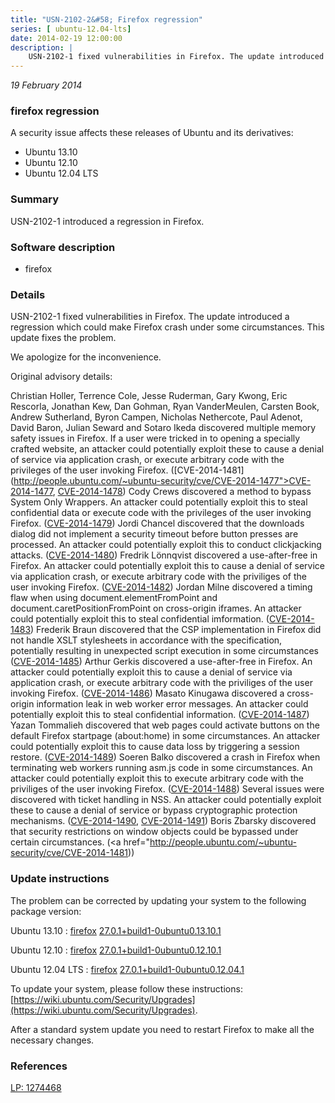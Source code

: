 ```yaml
---
title: "USN-2102-2&#58; Firefox regression"
series: [ ubuntu-12.04-lts]
date: 2014-02-19 12:00:00
description: |
    USN-2102-1 fixed vulnerabilities in Firefox. The update introduced a regression which could make Firefox crash under some circumstances. This update fixes the problem.
--- 
```

 
 

*19 February 2014*

### firefox regression

A security issue affects these releases of Ubuntu and its derivatives:

* Ubuntu 13.10
* Ubuntu 12.10
* Ubuntu 12.04 LTS

### Summary

USN-2102-1 introduced a regression in Firefox. 

### Software description

* firefox 

### Details

USN-2102-1 fixed vulnerabilities in Firefox. The update introduced a regression which could make Firefox crash under some circumstances. This update fixes the problem.

We apologize for the inconvenience.

Original advisory details:

 Christian Holler, Terrence Cole, Jesse Ruderman, Gary Kwong, Eric Rescorla, Jonathan Kew, Dan Gohman, Ryan VanderMeulen, Carsten Book, Andrew Sutherland, Byron Campen, Nicholas Nethercote, Paul Adenot, David Baron, Julian Seward and Sotaro Ikeda discovered multiple memory safety issues in Firefox. If a user were tricked in to opening a specially crafted website, an attacker could potentially exploit these to cause a denial of service via application crash, or execute arbitrary code with the privileges of the user invoking Firefox. ([CVE-2014-1481](http://people.ubuntu.com/~ubuntu-security/cve/CVE-2014-1477">CVE-2014-1477</a>, <a href="http://people.ubuntu.com/~ubuntu-security/cve/CVE-2014-1478">CVE-2014-1478</a>) Cody Crews discovered a method to bypass System Only Wrappers. An attacker could potentially exploit this to steal confidential data or execute code with the privileges of the user invoking Firefox. (<a href="http://people.ubuntu.com/~ubuntu-security/cve/CVE-2014-1479">CVE-2014-1479</a>) Jordi Chancel discovered that the downloads dialog did not implement a security timeout before button presses are processed. An attacker could potentially exploit this to conduct clickjacking attacks. (<a href="http://people.ubuntu.com/~ubuntu-security/cve/CVE-2014-1480">CVE-2014-1480</a>) Fredrik Lönnqvist discovered a use-after-free in Firefox. An attacker could potentially exploit this to cause a denial of service via application crash, or execute arbitrary code with the priviliges of the user invoking Firefox. (<a href="http://people.ubuntu.com/~ubuntu-security/cve/CVE-2014-1482">CVE-2014-1482</a>) Jordan Milne discovered a timing flaw when using document.elementFromPoint and document.caretPositionFromPoint on cross-origin iframes. An attacker could potentially exploit this to steal confidential imformation. (<a href="http://people.ubuntu.com/~ubuntu-security/cve/CVE-2014-1483">CVE-2014-1483</a>) Frederik Braun discovered that the CSP implementation in Firefox did not handle XSLT stylesheets in accordance with the specification, potentially resulting in unexpected script execution in some circumstances (<a href="http://people.ubuntu.com/~ubuntu-security/cve/CVE-2014-1485">CVE-2014-1485</a>) Arthur Gerkis discovered a use-after-free in Firefox. An attacker could potentially exploit this to cause a denial of service via application crash, or execute arbitrary code with the priviliges of the user invoking Firefox. (<a href="http://people.ubuntu.com/~ubuntu-security/cve/CVE-2014-1486">CVE-2014-1486</a>) Masato Kinugawa discovered a cross-origin information leak in web worker error messages. An attacker could potentially exploit this to steal confidential information. (<a href="http://people.ubuntu.com/~ubuntu-security/cve/CVE-2014-1487">CVE-2014-1487</a>) Yazan Tommalieh discovered that web pages could activate buttons on the default Firefox startpage (about:home) in some circumstances. An attacker could potentially exploit this to cause data loss by triggering a session restore. (<a href="http://people.ubuntu.com/~ubuntu-security/cve/CVE-2014-1489">CVE-2014-1489</a>) Soeren Balko discovered a crash in Firefox when terminating web workers running asm.js code in some circumstances. An attacker could potentially exploit this to execute arbitrary code with the priviliges of the user invoking Firefox. (<a href="http://people.ubuntu.com/~ubuntu-security/cve/CVE-2014-1488">CVE-2014-1488</a>) Several issues were discovered with ticket handling in NSS. An attacker could potentially exploit these to cause a denial of service or bypass cryptographic protection mechanisms. (<a href="http://people.ubuntu.com/~ubuntu-security/cve/CVE-2014-1490">CVE-2014-1490</a>, <a href="http://people.ubuntu.com/~ubuntu-security/cve/CVE-2014-1491">CVE-2014-1491</a>) Boris Zbarsky discovered that security restrictions on window objects could be bypassed under certain circumstances. (<a href="http://people.ubuntu.com/~ubuntu-security/cve/CVE-2014-1481)) 

### Update instructions

The problem can be corrected by updating your system to the following package version:

Ubuntu 13.10
 : [firefox](https://launchpad.net/ubuntu/+source/firefox) <span> [27.0.1+build1-0ubuntu0.13.10.1](https://launchpad.net/ubuntu/+source/firefox/27.0.1+build1-0ubuntu0.13.10.1) </span> 

Ubuntu 12.10
 : [firefox](https://launchpad.net/ubuntu/+source/firefox) <span> [27.0.1+build1-0ubuntu0.12.10.1](https://launchpad.net/ubuntu/+source/firefox/27.0.1+build1-0ubuntu0.12.10.1) </span> 

Ubuntu 12.04 LTS
 : [firefox](https://launchpad.net/ubuntu/+source/firefox) <span> [27.0.1+build1-0ubuntu0.12.04.1](https://launchpad.net/ubuntu/+source/firefox/27.0.1+build1-0ubuntu0.12.04.1) </span> 

To update your system, please follow these instructions: [https://wiki.ubuntu.com/Security/Upgrades](https://wiki.ubuntu.com/Security/Upgrades).

After a standard system update you need to restart Firefox to make all the necessary changes. 

### References

 
 [LP: 1274468](https://launchpad.net/bugs/1274468)
 

